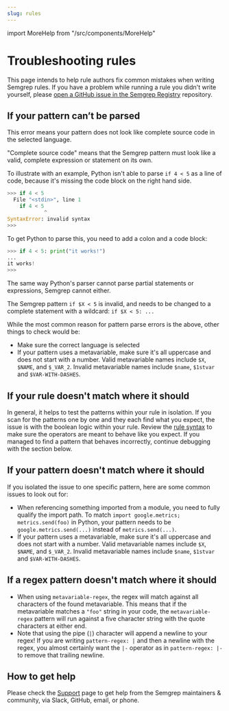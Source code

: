 ```yaml
---
slug: rules
---
```


import MoreHelp from "/src/components/MoreHelp"

# Troubleshooting rules

This page intends to help rule authors fix common mistakes when writing Semgrep rules. If you have a problem while running a rule you didn't write yourself, please [open a GitHub issue in the Semgrep Registry](https://github.com/semgrep/semgrep-rules/issues/new/choose) repository.


## If your pattern can’t be parsed

This error means your pattern does not look like complete source code in the selected language.

"Complete source code" means that the Semgrep pattern must look like a valid, complete expression or statement on its own.

To illustrate with an example, Python isn't able to parse `if 4 < 5` as a line of code, because it's missing the code block on the right hand side.

```python
>>> if 4 < 5
  File "<stdin>", line 1
    if 4 < 5
            ^
SyntaxError: invalid syntax
>>>
```

To get Python to parse this, you need to add a colon and a code block:

```python
>>> if 4 < 5: print("it works!")
...
it works!
>>>
```

The same way Python's parser cannot parse partial statements or expressions, Semgrep cannot either.

The Semgrep pattern `if $X < 5` is invalid, and needs to be changed to a complete statement with a wildcard: `if $X < 5: ...`

While the most common reason for pattern parse errors is the above, other things to check would be:

- Make sure the correct language is selected
- If your pattern uses a metavariable, make sure it's all uppercase and does not start with a number. Valid metavariable names include `$X`, `$NAME`, and `$_VAR_2`. Invalid metavariable names include `$name`, `$1stvar` and `$VAR-WITH-DASHES`.

## If your rule doesn't match where it should

In general, it helps to test the patterns within your rule in isolation. If you scan for the patterns one by one and they each find what you expect, the issue is with the boolean logic within your rule. Review the [rule syntax](/writing-rules/rule-syntax/) to make sure the operators are meant to behave like you expect. If you managed to find a pattern that behaves incorrectly, continue debugging with the section below.

## If your pattern doesn't match where it should

If you isolated the issue to one specific pattern, here are some common issues to look out for:

- When referencing something imported from a module, you need to fully qualify the import path. To match `import google.metrics; metrics.send(foo)` in Python, your pattern needs to be `google.metrics.send(...)` instead of `metrics.send(...)`.
- If your pattern uses a metavariable, make sure it's all uppercase and does not start with a number. Valid metavariable names include `$X`, `$NAME`, and `$_VAR_2`. Invalid metavariable names include `$name`, `$1stvar` and `$VAR-WITH-DASHES`.

## If a regex pattern doesn't match where it should

- When using `metavariable-regex`, the regex will match against all characters of the found metavariable. This means that if the metavariable matches a `"foo"` string in your code, the `metavariable-regex` pattern will run against a five character string with the quote characters at either end.
- Note that using the pipe (`|`) character will append a newline to your regex! If you are writing `pattern-regex: |` and then a newline with the regex, you almost certainly want the `|-` operator as in `pattern-regex: |-` to remove that trailing newline.


## How to get help

Please check the [Support](/support/) page to get help from the Semgrep maintainers & community, via Slack, GitHub, email, or phone.

<MoreHelp />
